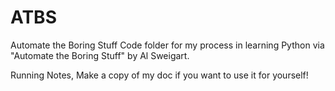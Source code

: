 # ATBS
Automate the Boring Stuff
Code folder for my process in learning Python via "Automate the Boring Stuff" by Al Sweigart.

Running Notes, Make a copy of my doc if you want to use it for yourself!

